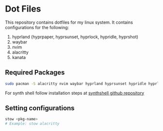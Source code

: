 # Dot Files

This repository contains dotfiles for my linux system. It contains configurations for the following:
1. hyprland (hyprpaper, hyprsunset, hyprlock, hypridle, hyprshot)
1. waybar
1. nvim
1. alacritty
1. kanata

## Required Packages
```bash
sudo pacman -S alacritty nvim waybar hyprland hyprsunset hypridle hyprlock hyprpolkitagent kanata stow
```

For synth shell follow installation steps at [synthshell github repository](https://github.com/andresgongora/synth-shell)

## Setting configurations
```bash
stow <pkg-name>
# Example: stow alacritty
```

